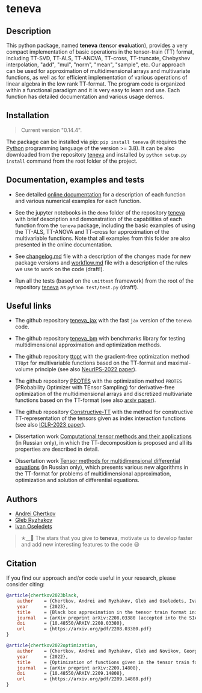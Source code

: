 # teneva


## Description

This python package, named **teneva** (**ten**sor **eva**luation), provides a very compact implementation of basic operations in the tensor-train (TT) format, including TT-SVD, TT-ALS, TT-ANOVA, TT-cross, TT-truncate, Chebyshev interpolation, "add", "mul", "norm", "mean", "sample", etc. Our approach can be used for approximation of multidimensional arrays and multivariate functions, as well as for efficient implementation of various operations of linear algebra in the low rank TT-format. The program code is organized within a functional paradigm and it is very easy to learn and use. Each function has detailed documentation and various usage demos.


## Installation

> Current version "0.14.4".

The package can be installed via pip: `pip install teneva` (it requires the [Python](https://www.python.org) programming language of the version >= 3.8). It can be also downloaded from the repository [teneva](https://github.com/AndreiChertkov/teneva) and installed by `python setup.py install` command from the root folder of the project.


## Documentation, examples and tests

- See detailed [online documentation](https://teneva.readthedocs.io) for a description of each function and various numerical examples for each function.

- See the jupyter notebooks in the `demo` folder of the repository [teneva](https://github.com/AndreiChertkov/teneva) with brief description and demonstration of the capabilities of each function from the `teneva` package, including the basic examples of using the TT-ALS, TT-ANOVA and TT-cross for approximation of the multivariable functions. Note that all examples from this folder are also presented in the online documentation.

- See [changelog.md](https://github.com/AndreiChertkov/teneva/blob/master/changelog.md) file with a description of the changes made for new package versions and [workflow.md](https://github.com/AndreiChertkov/teneva/blob/master/workflow.md) file with a description of the rules we use to work on the code (draft!).

- Run all the tests (based on the `unittest` framework) from the root of the repository [teneva](https://github.com/AndreiChertkov/teneva) as `python test/test.py` (draft!).


## Useful links

- The github repository [teneva_jax](https://github.com/AndreiChertkov/teneva_jax) with the fast `jax` version of the `teneva` code.

- The github repository [teneva_bm](https://github.com/AndreiChertkov/teneva_bm) with benchmarks library for testing multidimensional approximation and optimization methods.

- The github repository [ttopt](https://github.com/AndreiChertkov/ttopt) with the gradient-free optimization method `TTOpt` for multivariable functions based on the TT-format and maximal-volume principle (see also [NeurIPS-2022 paper](https://proceedings.neurips.cc/paper_files/paper/2022/hash/a730abbcd6cf4a371ca9545db5922442-Abstract-Conference.html)).

- The github repository [PROTES](https://github.com/anabatsh/PROTES) with the optimization method `PROTES` (PRobability Optimizer with TEnsor Sampling) for derivative-free optimization of the multidimensional arrays and discretized multivariate functions based on the TT-format (see also [arxiv paper](https://arxiv.org/pdf/2301.12162.pdf)).

- The github repository [Constructive-TT](https://github.com/G-Ryzhakov/Constructive-TT) with the method for constructive TT-representation of the tensors given as index interaction functions (see also [ICLR-2023 paper](https://openreview.net/forum?id=yLzLfM-Esnu)).

- Dissertation work [Computational tensor methods and their applications](https://disk.yandex.ru/i/JEQXcFQlGuntyQ) (in Russian only), in which the TT-decomposition is proposed and all its properties are described in detail.

- Dissertation work [Tensor methods for multidimensional differential equations](https://www.hse.ru/sci/diss/847453144) (in Russian only), which presents various new algorithms in the TT-format for problems of multidimensional approximation, optimization and solution of differential equations.


## Authors

- [Andrei Chertkov](https://github.com/AndreiChertkov)
- [Gleb Ryzhakov](https://github.com/G-Ryzhakov)
- [Ivan Oseledets](https://github.com/oseledets)

> ✭__🚂  The stars that you give to **teneva**, motivate us to develop faster and add new interesting features to the code 😃


## Citation

If you find our approach and/or code useful in your research, please consider citing:

```bibtex
@article{chertkov2023black,
    author    = {Chertkov, Andrei and Ryzhakov, Gleb and Oseledets, Ivan},
    year      = {2023},
    title     = {Black box approximation in the tensor train format initialized by {ANOVA} decomposition},
    journal   = {arXiv preprint arXiv:2208.03380 (accepted into the SIAM Journal on Scientific Computing)},
    doi       = {10.48550/ARXIV.2208.03380},
    url       = {https://arxiv.org/pdf/2208.03380.pdf}
}
```

```bibtex
@article{chertkov2022optimization,
    author    = {Chertkov, Andrei and Ryzhakov, Gleb and Novikov, Georgii and Oseledets, Ivan},
    year      = {2022},
    title     = {Optimization of functions given in the tensor train format},
    journal   = {arXiv preprint arXiv:2209.14808},
    doi       = {10.48550/ARXIV.2209.14808},
    url       = {https://arxiv.org/pdf/2209.14808.pdf}
}
```
